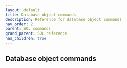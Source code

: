 ```yaml
---
layout: default
title: Database object commands
description: Reference for database object commands
nav_order: 2
parent: SQL commands
grand_parent: SQL reference
has_children: true
---
```


## Database object commands

